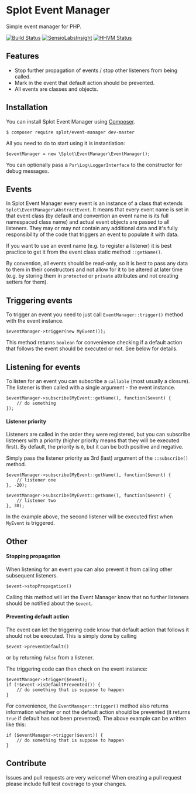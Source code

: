 Splot Event Manager
============

Simple event manager for PHP.

[![Build Status](https://travis-ci.org/splot/EventManager.svg?branch=master)](https://travis-ci.org/splot/EventManager)
[![SensioLabsInsight](https://insight.sensiolabs.com/projects/5e194e18-8c55-483b-a376-243943eb76b8/mini.png)](https://insight.sensiolabs.com/projects/5e194e18-8c55-483b-a376-243943eb76b8)
[![HHVM Status](http://hhvm.h4cc.de/badge/splot/event-manager.png)](http://hhvm.h4cc.de/package/splot/event-manager)

## Features

- Stop further propagation of events / stop other listeners from being called.
- Mark in the event that default action should be prevented.
- All events are classes and objects.

## Installation

You can install Splot Event Manager using [Composer](https://getcomposer.org/).

    $ composer require splot/event-manager dev-master

All you need to do to start using it is instantiation:

    $eventManager = new \Splot\EventManager\EventManager();

You can optionally pass a `Psr\Log\LoggerInterface` to the constructor for debug messages.

## Events

In Splot Event Manager every event is an instance of a class that extends `Splot\EventManager\AbstractEvent`. It means that every event name is set in that event class (by default and convention an event name is its full namespaced class name) and actual event objects are passed to all listeners. They may or may not contain any additional data and it's fully responsibility of the code that triggers an event to populate it with data.

If you want to use an event name (e.g. to register a listener) it is best practice to get it from the event class static method `::getName()`.

By convention, all events should be read-only, so it is best to pass any data to them in their constructors and not allow for it to be altered at later time (e.g. by storing them in `protected` or `private` attributes and not creating setters for them).

## Triggering events

To trigger an event you need to just call `EventManager::trigger()` method with the event instance.

    $eventManager->trigger(new MyEvent());

This method returns `boolean` for convenience checking if a default action that follows the event should be executed or not. See below for details.

## Listening for events

To listen for an event you can subscribe a `callable` (most usually a closure). The listener is then called with a single argument - the event instance.

    $eventManager->subscribe(MyEvent::getName(), function($event) {
        // do something
    });

#### Listener priority

Listeners are called in the order they were registered, but you can subscribe listeners with a priority (higher priority means that they will be executed first). By default, the priority is `0`, but it can be both positive and negative.

Simply pass the listener priority as 3rd (last) argument of the `::subscribe()` method.

    $eventManager->subscribe(MyEvent::getName(), function($event) {
        // listener one
    }, -20);

    $eventManager->subscribe(MyEvent::getName(), function($event) {
        // listener two
    }, 30);

In the example above, the second listener will be executed first when `MyEvent` is triggered.

## Other

#### Stopping propagation

When listening for an event you can also prevent it from calling other subsequent listeners.

    $event->stopPropagation()

Calling this method will let the Event Manager know that no further listeners should be notified about the `$event`.

#### Preventing default action

The event can let the triggering code know that default action that follows it should not be executed. This is simply done by calling

    $event->preventDefault()

or by returning `false` from a listener.

The triggering code can then check on the event instance:

    $eventManager->trigger($event);
    if (!$event->isDefaultPrevented()) {
        // do something that is suppose to happen
    }

For convenience, the `EventManager::trigger()` method also returns information whether or not the default action should be prevented (it returns `true` if default has not been prevented). The above example can be written like this:

    if ($eventManager->trigger($event)) {
        // do something that is suppose to happen
    }

## Contribute

Issues and pull requests are very welcome! When creating a pull request please include full test coverage to your changes.
